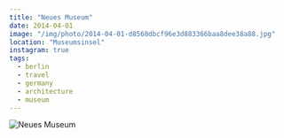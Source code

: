 ```yaml
---
title: "Neues Museum"
date: 2014-04-01
image: "/img/photo/2014-04-01-d8560dbcf96e3d883366baa8dee38a88.jpg"
location: "Museumsinsel"
instagram: true
tags:
  - berlin
  - travel
  - germany
  - architecture
  - museum
---
```


![Neues Museum](/img/photo/2014-04-01-d8560dbcf96e3d883366baa8dee38a88.jpg)

